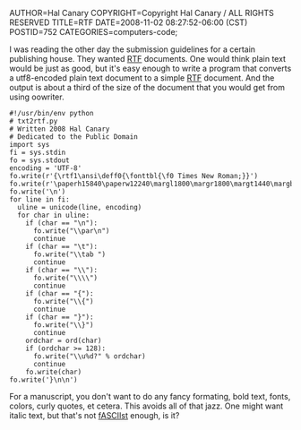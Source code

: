 AUTHOR=Hal Canary
COPYRIGHT=Copyright Hal Canary / ALL RIGHTS RESERVED
TITLE=RTF
DATE=2008-11-02 08:27:52-06:00 (CST)
POSTID=752
CATEGORIES=computers-code;

I was reading the other day the submission guidelines for a certain publishing house. They wanted [RTF](http://en.wikipedia.org/wiki/Rich_Text_Format) documents. One would think plain text would be just as good, but it's easy enough to write a program that converts a utf8-encoded plain text document to a simple [RTF](http://search.cpan.org/~sburke/RTF-Writer/lib/RTF/Cookbook.pod) document. And the output is about a third of the size of the document that you would get from using oowriter.

    #!/usr/bin/env python
    # txt2rtf.py
    # Written 2008 Hal Canary
    # Dedicated to the Public Domain
    import sys
    fi = sys.stdin
    fo = sys.stdout
    encoding = 'UTF-8'
    fo.write(r'{\rtf1\ansi\deff0{\fonttbl{\f0 Times New Roman;}}')
    fo.write(r'\paperh15840\paperw12240\margl1800\margr1800\margt1440\margb1440\fs24')
    fo.write('\n')
    for line in fi:
      uline = unicode(line, encoding)
      for char in uline:
        if (char == "\n"):
          fo.write("\\par\n")
          continue
        if (char == "\t"):
          fo.write("\\tab ")
          continue
        if (char == "\\"):
          fo.write("\\\\")
          continue
        if (char == "{"):
          fo.write("\\{")
          continue
        if (char == "}"):
          fo.write("\\}")
          continue
        ordchar = ord(char)
        if (ordchar >= 128):
          fo.write("\\u%d?" % ordchar)
          continue
        fo.write(char)
    fo.write('}\n\n')
    

For a manuscript, you don't want to do any fancy formating, bold text, fonts, colors, curly quotes, et cetera. This avoids all of that jazz. One might want italic text, but that's not [fASCIIst](http://everything2.com/title/fASCIIst) enough, is it?
